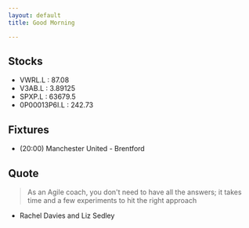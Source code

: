 ```yaml
---
layout: default
title: Good Morning

---
```


<!-- weather_marker starts -->
<!-- weather_marker ends -->

## Stocks

<!-- stocks_marker starts -->
<ul>
<li>VWRL.L : 87.08</li>
<li>V3AB.L : 3.89125</li>
<li>SPXP.L : 63679.5</li>
<li>0P00013P6I.L : 242.73</li>
</ul>
<!-- stocks_marker ends -->

## Fixtures

<!-- sports_marker starts -->
<ul>
<li>(20:00) Manchester United - Brentford</li>
</ul>
<!-- sports_marker ends -->

## Quote

<!-- quote_marker starts -->
> As an Agile coach, you don't need to have all the answers; it takes time and a few experiments to hit the right approach 

 - Rachel Davies and Liz Sedley
<!-- quote_marker ends -->
